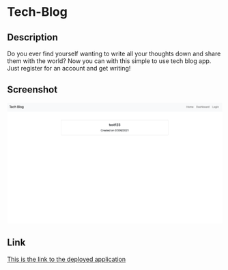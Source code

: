 # Tech-Blog

## Description

Do you ever find yourself wanting to write all your thoughts down and share them with the world? Now you can with this simple to use tech blog app. Just register for an account and get writing!

## Screenshot

![](assets/screenshot.png)

## Link

[This is the link to the deployed application](https://stark-earth-70540.herokuapp.com/)
